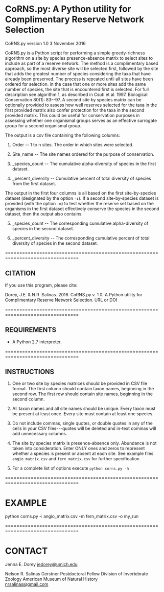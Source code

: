 # CoRNS.py: A Python utility for Complimentary Reserve Network Selection

CoRNS.py version 1.0 3 November 2016

CoRNS.py is a Python script for performing a simple greedy-richness algorithm on a site by species presence-absence matrix to select sites to include as part of a reserve network. The method is a complimentary based approach, so the most diverse site will be selected first, followed by the site that adds the greatest number of species considering the taxa that have already been preserved. The process is repeated until all sites have been ordered for selection. In the case that one or more sites add the same number of species, the site that is encountered first is selected. For full description see algorithm 1, as described in Csuti et al. 1997. Biological Conservation 80(1): 83--97. A second site by species matrix can be optionally provided to assess how well reserves selected for the taxa in the first provided matrix also confer protection for the taxa in the second provided matrix. This could be useful for conservation purposes in assessing whether one organismal groups serves as an effective surrogate group for a second organismal group.


The output is a csv file containing the following columns:

1. Order -- 1 to n sites. The order in which sites were selected.

2. Site_name -- The site names ordered for the purpose of conservation.

3. <first dataset name>\_species_count -- The cumulative alpha-diversity of
species in the first dataset.

4. <first dataset name>\_percent_diversity -- Cumulative percent of total
diversity of species from the first dataset.

The output in the first four columns is all based on the first site-by-species
dataset (designated by the option `-i`). If a second site-by-species dataset is
provided (with the option `-m`) to test whether the reserve set based on the
organisms in the first dataset effectively conserve the species in the second
dataset, then the output also contains:

5. <second dataset name>\_species_count -- The corresponding cumulative
alpha-diversity of species in the second dataset.

6. <second dataset name>\_percent_diversity -- The corresponding cumulative
percent of total diversity of species in the second dataset.

================================================================================
## CITATION

If you use this program, please cite:

Dorey, J.E. & N.R. Salinas. 2016. CoRNS.py v. 1.0. A Python utility for Complimentary Reserve Network Selection. URL or DOI

================================================================================
## REQUIREMENTS

* A Python 2.7 interpreter.

================================================================================
## INSTRUCTIONS

1. One or two site by species matrices should be provided in CSV file format.
The first column should contain taxon names, beginning in the second row. The
first row should contain site names, beginning in the second column.

2. All taxon names and all site names should be unique. Every taxon must be
present at least once. Every site must contain at least one species.

3. Do not include commas, single quotes, or double quotes in any of the cells in
your CSV files---quotes will be deleted and in-text commas will add unnecessary
columns.

4. The site by species matrix is presence-absence only. Abundance is not taken
into consideration. Enter ONLY ones and zeros to represent whether a species is
present or absent at each site. See example files `angio_matrix.csv` and
`fern_matrix.csv` for further specification.

5. For a complete list of options execute `python corns.py -h`

================================================================================
# EXAMPLE

python corns.py -i angio_matrix.csv -m fern_matrix.csv -o my_run

================================================================================
# CONTACT

Jenna E. Dorey
jedorey@umich.edu

Nelson R. Salinas
Gerstner Postdoctoral Fellow
Division of Invertebrate Zoology
American Museum of Natural History	
nrsalinas@gmail.com
